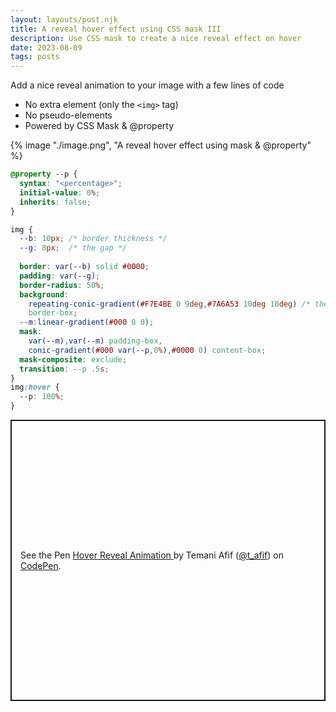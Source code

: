 ```yaml
---
layout: layouts/post.njk
title: A reveal hover effect using CSS mask III
description: Use CSS mask to create a nice reveal effect on hover
date: 2023-08-09
tags: posts
---
```


Add a nice reveal animation to your image with a few lines of code
* No extra element (only the `<img>` tag)
* No pseudo-elements
* Powered by CSS Mask & @property


{% image "./image.png", "A reveal hover effect using mask & @property" %}

```css
@property --p {
  syntax: "<percentage>";
  initial-value: 0%;
  inherits: false;
}

img {
  --b: 10px; /* border thickness */
  --g: 8px;  /* the gap */ 
  
  border: var(--b) solid #0000;
  padding: var(--g);
  border-radius: 50%;
  background: 
    repeating-conic-gradient(#F7E4BE 0 9deg,#7A6A53 10deg 18deg) /* the border coloration */
    border-box;
  --m:linear-gradient(#000 0 0);
  mask: 
    var(--m),var(--m) padding-box,
    conic-gradient(#000 var(--p,0%),#0000 0) content-box;
  mask-composite: exclude;
  transition: --p .5s;
}
img:hover {
  --p: 100%;
}
```

<p class="codepen" data-height="450" data-default-tab="result" data-slug-hash="ZEmNeag" data-preview="true" data-user="t_afif" style="height: 450px; box-sizing: border-box; display: flex; align-items: center; justify-content: center; border: 2px solid; margin: 1em 0; padding: 1em;">
  <span>See the Pen <a href="https://codepen.io/t_afif/pen/ZEmNeag">
  Hover Reveal Animation </a> by Temani Afif (<a href="https://codepen.io/t_afif">@t_afif</a>)
  on <a href="https://codepen.io">CodePen</a>.</span>
</p>
<script async src="https://cpwebassets.codepen.io/assets/embed/ei.js"></script>